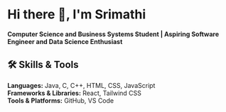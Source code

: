 
# Hi there 👋, I'm Srimathi  
**Computer Science and Business Systems Student | Aspiring Software Engineer and Data Science Enthusiast**
<!--
**Srimathi1306/Srimathi1306** is a ✨ _special_ ✨ repository because its `README.md` (this file) appears on your GitHub profile.

Here are some ideas to get you started:

- 🔭 I’m currently working on ...
- 🌱 I’m currently learning ...
- 👯 I’m looking to collaborate on ...
- 🤔 I’m looking for help with ...
- 💬 Ask me about ...
- 📫 How to reach me: ...
- 😄 Pronouns: ...
- ⚡ Fun fact: ...
-->
## 🛠 Skills & Tools
**Languages:** Java, C, C++, HTML, CSS, JavaScript  
**Frameworks & Libraries:** React, Tailwind CSS  
**Tools & Platforms:** GitHub, VS Code
